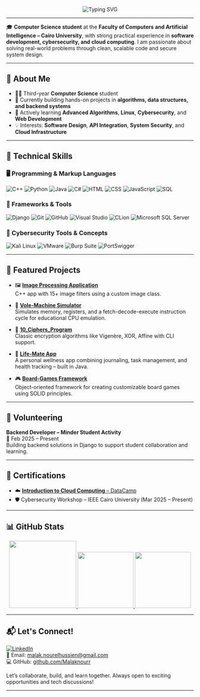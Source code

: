 <div align="center">  
  <img src="https://readme-typing-svg.herokuapp.com?lines=Welcome+to+my+GitHub!;I'm+Malak+Nour+Elhussien&center=true&size=25" alt="Typing SVG">
</div>

---

🎓 **Computer Science student** at the **Faculty of Computers and Artificial Intelligence – Cairo University**, with strong practical experience in **software development, cybersecurity, and cloud computing**. I am passionate about solving real-world problems through clean, scalable code and secure system design.

---

## 📌 About Me

- 👩‍💻 Third-year **Computer Science** student 
- 💼 Currently building hands-on projects in **algorithms, data structures, and backend systems**
- 🌱 Actively learning **Advanced Algorithms**, **Linux**, **Cybersecurity**, and **Web Development**
- 💡 Interests: **Software Design**, **API Integration**, **System Security**, and **Cloud Infrastructure**

---

## 🧰 Technical Skills

### 🖥️ Programming & Markup Languages  
![C++](https://img.shields.io/badge/C++-00599C?style=flat&logo=c%2B%2B&logoColor=white)
![Python](https://img.shields.io/badge/Python-3776AB?style=flat&logo=python&logoColor=white)
![Java](https://img.shields.io/badge/Java-007396?style=flat&logo=java&logoColor=white)
![C#](https://img.shields.io/badge/C%23-239120?style=flat&logo=c-sharp&logoColor=white)
![HTML](https://img.shields.io/badge/HTML5-E34F26?style=flat&logo=html5&logoColor=white)
![CSS](https://img.shields.io/badge/CSS3-1572B6?style=flat&logo=css3&logoColor=white)
![JavaScript](https://img.shields.io/badge/JavaScript-F7DF1E?style=flat&logo=javascript&logoColor=black)
![SQL](https://img.shields.io/badge/SQL-4479A1?style=flat&logo=mysql&logoColor=white)

### 🧪 Frameworks & Tools  
![Django](https://img.shields.io/badge/Django-092E20?style=flat&logo=django&logoColor=white)
![Git](https://img.shields.io/badge/Git-F05032?style=flat&logo=git&logoColor=white)
![GitHub](https://img.shields.io/badge/GitHub-181717?style=flat&logo=github&logoColor=white)
![Visual Studio](https://img.shields.io/badge/Visual_Studio-5C2D91?style=flat&logo=visual-studio&logoColor=white)
![CLion](https://img.shields.io/badge/CLion-000000?style=flat&logo=clion&logoColor=white)
![Microsoft SQL Server](https://img.shields.io/badge/Microsoft_SQL_Server-CC2927?style=flat&logo=microsoft-sql-server&logoColor=white)

### 🔐 Cybersecurity Tools & Concepts  
![Kali Linux](https://img.shields.io/badge/Kali_Linux-557C94?style=flat&logo=kalilinux&logoColor=white)
![VMware](https://img.shields.io/badge/VMware-607078?style=flat&logo=vmware&logoColor=white)
![Burp Suite](https://img.shields.io/badge/Burp_Suite-FF6600?style=flat&logo=burpsuite&logoColor=white)
![PortSwigger](https://img.shields.io/badge/PortSwigger-F05A22?style=flat&logo=portswigger&logoColor=white)

---

## 🚀 Featured Projects

- 🖼 **[Image Processing Application](https://github.com/Malaknourr/PhotoEditor_program)**  
  C++ app with 15+ image filters using a custom image class.

- 🧠 **[Vole-Machine Simulator](https://github.com/Malaknourr/VoleMachine_Simulator)**  
  Simulates memory, registers, and a fetch-decode-execute instruction cycle for educational CPU emulation.

- 🔐 **[10_Ciphers_Program](https://github.com/Malaknourr/10_Ciphers_Program)**  
  Classic encryption algorithms like Vigenère, XOR, Affine with CLI support.

- 📱 **[Life-Mate App](https://github.com/Malaknourr/JavaApplication)**  
  A personal wellness app combining journaling, task management, and health tracking – built in Java.

- 🎮 **[Board-Games Framework](https://github.com/Malaknourr/BoardGames)**  
  Object-oriented framework for creating customizable board games using SOLID principles.

---

## 🤝 Volunteering

**Backend Developer – Minder Student Activity**  
📆 Feb 2025 – Present  
Building backend solutions in Django to support student collaboration and learning.

---

## 📜 Certifications

- ☁️ [**Introduction to Cloud Computing** – DataCamp](https://www.datacamp.com/completed/statement-of-accomplishment/course/72c66b2bd32d6b6effb078c061f7bb49fb1e28e6)  
- 🛡️ Cybersecurity Workshop – IEEE Cairo University (Mar 2025 – Present)

---

## 📊 GitHub Stats

<div align="center">

<a href="https://github.com/Malaknourr">
  <img height="180em" src="https://github-readme-stats.vercel.app/api?username=Malaknourr&show_icons=true&theme=tokyonight&hide_border=true" />
</a>

<a href="https://github.com/Malaknourr">
  <img height="150em" src="https://github-profile-trophy.vercel.app/?username=Malaknourr&theme=tokyonight&no-frame=true&column=4" />
</a>

<a href="https://github.com/Malaknourr">
  <img height="150em" src="https://github-readme-stats.vercel.app/api/top-langs/?username=Malaknourr&layout=compact&theme=tokyonight&hide_border=true" />
</a>

</div>

---

## 📬 Let's Connect!

[![LinkedIn](https://img.shields.io/badge/LinkedIn-0A66C2?style=flat&logo=linkedin&logoColor=white)](https://www.linkedin.com/in/malak-nourelhussien)  
📧 Email: [malak.nourelhussien@gmail.com](mailto:malak.nourelhussien@gmail.com)  
💻 GitHub: [github.com/Malaknourr](https://github.com/Malaknourr)

Let’s collaborate, build, and learn together. Always open to exciting opportunities and tech discussions!

---

